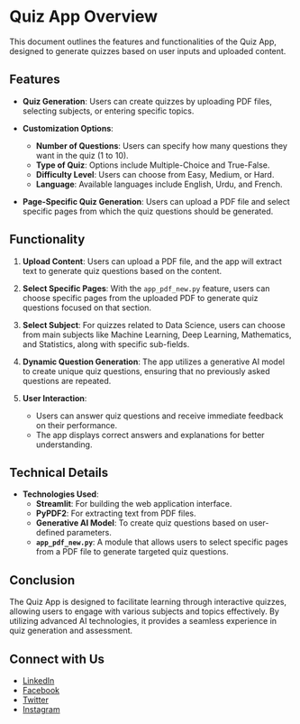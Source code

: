 # Quiz App Overview

This document outlines the features and functionalities of the Quiz App, designed to generate quizzes based on user inputs and uploaded content.

## Features

- **Quiz Generation**: Users can create quizzes by uploading PDF files, selecting subjects, or entering specific topics.
  
- **Customization Options**:
  - **Number of Questions**: Users can specify how many questions they want in the quiz (1 to 10).
  - **Type of Quiz**: Options include Multiple-Choice and True-False.
  - **Difficulty Level**: Users can choose from Easy, Medium, or Hard.
  - **Language**: Available languages include English, Urdu, and French.

- **Page-Specific Quiz Generation**: Users can upload a PDF file and select specific pages from which the quiz questions should be generated.

## Functionality

1. **Upload Content**: Users can upload a PDF file, and the app will extract text to generate quiz questions based on the content.

2. **Select Specific Pages**: With the `app_pdf_new.py` feature, users can choose specific pages from the uploaded PDF to generate quiz questions focused on that section.

3. **Select Subject**: For quizzes related to Data Science, users can choose from main subjects like Machine Learning, Deep Learning, Mathematics, and Statistics, along with specific sub-fields.

4. **Dynamic Question Generation**: The app utilizes a generative AI model to create unique quiz questions, ensuring that no previously asked questions are repeated.

5. **User Interaction**:
   - Users can answer quiz questions and receive immediate feedback on their performance.
   - The app displays correct answers and explanations for better understanding.

## Technical Details

- **Technologies Used**:
  - **Streamlit**: For building the web application interface.
  - **PyPDF2**: For extracting text from PDF files.
  - **Generative AI Model**: To create quiz questions based on user-defined parameters.
  - **`app_pdf_new.py`**: A module that allows users to select specific pages from a PDF file to generate targeted quiz questions.

## Conclusion

The Quiz App is designed to facilitate learning through interactive quizzes, allowing users to engage with various subjects and topics effectively. By utilizing advanced AI technologies, it provides a seamless experience in quiz generation and assessment.

## Connect with Us

- [LinkedIn](https://www.linkedin.com/in/fmehmood1122/)
- [Facebook](https://www.facebook.com/FMGillani01)
- [Twitter](https://twitter.com/FMGillani)
- [Instagram](https://www.instagram.com/fmgillani/)
